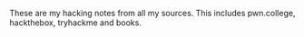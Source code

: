 These are my hacking notes from all my sources. This includes pwn.college, hackthebox, tryhackme and books.